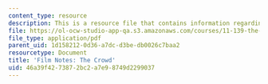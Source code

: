 ```yaml
---
content_type: resource
description: This is a resource file that contains information regarding the crowd.
file: https://ol-ocw-studio-app-qa.s3.amazonaws.com/courses/11-139-the-city-in-film-spring-2015/46a39f4273872bc2a7e98749d2299037_MIT11_139S15_TheCrowd.pdf
file_type: application/pdf
parent_uid: 1d158212-0d36-a7dc-d3be-db0026c7baa2
resourcetype: Document
title: 'Film Notes: The Crowd'
uid: 46a39f42-7387-2bc2-a7e9-8749d2299037
---
```


